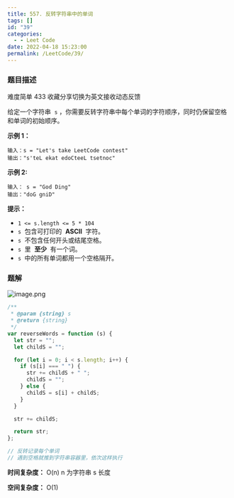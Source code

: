 ```yaml
---
title: 557. 反转字符串中的单词
tags: []
id: "39"
categories:
  - - Leet Code
date: 2022-04-18 15:23:00
permalink: /LeetCode/39/
---
```


### 题目描述

难度简单 433 收藏分享切换为英文接收动态反馈

给定一个字符串  `s` ，你需要反转字符串中每个单词的字符顺序，同时仍保留空格和单词的初始顺序。

**示例 1：**

```
输入：s = "Let's take LeetCode contest"
输出："s'teL ekat edoCteeL tsetnoc"

```

<!--more-->

**示例 2:**

```
输入： s = "God Ding"
输出："doG gniD"

```

**提示：**

- `1 <= s.length <= 5 * 104`
- `s`  包含可打印的  **ASCII**  字符。
- `s`  不包含任何开头或结尾空格。
- `s`  里  **至少**  有一个词。
- `s`  中的所有单词都用一个空格隔开。

### 题解

![image.png](https://s2.loli.net/2022/04/18/XjQRBJ8HuLIi7ay.png)

```jsx
/**
 * @param {string} s
 * @return {string}
 */
var reverseWords = function (s) {
  let str = "";
  let childS = "";

  for (let i = 0; i < s.length; i++) {
    if (s[i] === " ") {
      str += childS + " ";
      childS = "";
    } else {
      childS = s[i] + childS;
    }
  }

  str += childS;

  return str;
};

// 反转记录每个单词
// 遇到空格就推到字符串容器里，依次这样执行
```

**时间复杂度：** O(n) n 为字符串 s 长度

**空间复杂度：** O(1)
